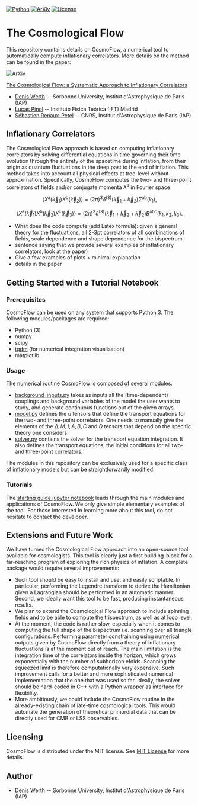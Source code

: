 [![Python](https://img.shields.io/badge/python-3.8.2-blue.svg)](https://python.org)
[![ArXiv](https://img.shields.io/badge/arXiv-2210...-yellowgreen.svg)](https://google.com)
[![License](https://img.shields.io/badge/License-MIT-blue.svg)](https://choosealicense.com/licenses/mit/)


# The Cosmological Flow

This repository contains details on CosmoFlow, a numerical tool to automatically compute inflationary correlators. More details on the method can be found in the paper:

[![ArXiv](https://img.shields.io/badge/arXiv-2210...-yellowgreen.svg)](https://google.com)

[The Cosmological Flow: a Systematic Approach to Inflationary Correlators](https://google.com)

* [Denis Werth](mailto:werth@iap.fr) -- Sorbonne University, Institut d'Astrophysique de Paris (IAP)
* [Lucas Pinol](mailto:pinol@iap.fr) -- Instituto Física Teórica (IFT) Madrid
* [Sébastien Renaux-Petel](mailto:petel@iap.fr) -- CNRS, Institut d'Astrophysique de Paris (IAP)

## Inflationary Correlators

The Cosmological Flow approach is based on computing inflationary correlators by solving differential equations in time governing their time evolution through the entirety of the spacetime during inflation, from their origin as quantum fluctuations in the deep past to the end of inflation. This method takes into account all physical effects at tree-level without approximation. Specifically, CosmoFlow computes the two- and three-point correlators of fields and/or conjugate momenta $X^{\mathsf{a}}$ in Fourier space

$$
\langle X^{\mathsf{a}}(\vec{k}_1) X^{\mathsf{b}}(\vec{k}_2)\rangle = (2\pi)^3 \delta^{(3)}(\vec{k}_1 + \vec{k}_2) \Sigma^{\mathsf{ab}}(k_1),
$$

$$
\langle X^{\mathsf{a}}(\vec{k}_1) X^{\mathsf{b}}(\vec{k}_2) X^{\mathsf{c}}(\vec{k}_3) \rangle = (2\pi)^3 \delta^{(3)}(\vec{k}_1 + \vec{k}_2+ \vec{k}_2) B^{\mathsf{abc}}(k_1, k_2, k_3).
$$

* What does the code compute (add Latex formula): given a general theory for the fluctuations, all 2-3pt correlators of all combinations of fields, scale dependence and shape dependence for the bispectrum.
* sentence saying that we provide several examples of inflationary correlators, look at the paper)
* Give a few examples of plots + minimal explanation
* details in the paper

## Getting Started with a Tutorial Notebook

### Prerequisites

CosmoFlow can be used on any system that supports Python 3. The following modules/packages are required:

* Python (3)
* numpy
* scipy
* [tqdm](https://tqdm.github.io/) (for numerical integration visualisation)
* matplotlib

### Usage

The numerical routine CosmoFlow is composed of several modules:

* [background_inputs.py](https://github.com/deniswerth/CosmoFlow/blob/main/CosmoFlow/background_inputs.py) takes as inputs all the (time-dependent) couplings and background variables of the model the user wants to study, and generate continuous functions out of the given arrays.
* [model.py](https://github.com/deniswerth/CosmoFlow/blob/main/CosmoFlow/model.py) defines the $`u`$ tensors that define the transport equations for the two- and three-point correlators. One needs to manually give the elements of the $`\Delta, M, I, A, B, C`$ and $`D`$ tensors that depend on the specific theory one considers.
* [solver.py](https://github.com/deniswerth/CosmoFlow/blob/main/CosmoFlow/solver.py) contains the solver for the transport equation integration. It also defines the transport equations, the initial conditions for all two- and three-point correlators.

The modules in this repository can be exclusively used for a specific class of inflationary models but can be straightforwardly modified.

### Tutorials

The [starting guide jupyter notebook](https://github.com/deniswerth/CosmoFlow/blob/main/CosmoFlow/Tutorials.ipynb) leads through the main modules and applications of CosmoFlow. We only give simple elementary examples of the tool. For those interested in learning more about this tool, do not hesitate to contact the developer.

## Extensions and Future Work

We have turned the Cosmological Flow approach into an open-source tool available for cosmologists. This tool is clearly just a first building-block for a far-reaching program of exploring the rich physics of inflation. A complete package would require several improvements: 

* Such tool should be easy to install and use, and easily scriptable. In particular, performing the Legendre transform to derive the Hamiltonian given a Lagrangian should be performed in an automatic manner. Second, we ideally want this tool to be fast, producing instantaneous results. 
* We plan to extend the Cosmological Flow approach to include spinning fields and to be able to compute the trispectrum, as well as at loop level.
* At the moment, the code is rather slow, especially when it comes to computing the full shape of the bispectrum i.e. scanning over all triangle configurations. Performing parameter constraining using numerical outputs given by CosmoFlow directly from a theory of inflationary fluctuations is at the moment out of reach. The main limitation is the integration time of the correlators inside the horizon, which grows exponentially with the number of subhorizon efolds. Scanning the squeezed limit is therefore computationally very expensive. Such improvement calls for a better and more sophisticated numerical implementation that the one that was used so far. Ideally, the solver should be hard-coded in C++ with a Python wrapper as interface for flexibility.
* More ambitiously, we could include the CosmoFlow routine in the already-existing chain of late-time cosmological tools. This would automate the generation of theoretical primordial data that can be directly used for CMB or LSS observables.

## Licensing 

CosmoFlow is distributed under the MIT license. See [MIT License](https://en.wikipedia.org/wiki/MIT_License) for more details.

## Author

* [Denis Werth](mailto:werth@iap.fr) -- Sorbonne University, Institut d'Astrophysique de Paris (IAP)

